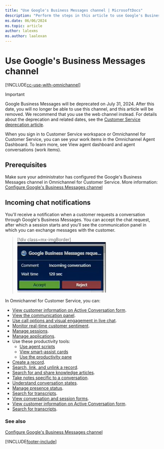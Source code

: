 ```yaml
---
title: "Use Google's Business Messages channel | MicrosoftDocs"
description: "Perform the steps in this article to use Google's Business Messages channel in Omnichannel for Customer Service."
ms.date: 06/06/2024
ms.topic: article
author: lalexms
ms.author: laalexan
---
```

# Use Google's Business Messages channel

[!INCLUDE[cc-use-with-omnichannel](../../includes/cc-use-with-omnichannel.md)]

> [!IMPORTANT]
> Google Business Messages will be deprecated on July 31, 2024. After this date, you will no longer be able to use this channel, and this article will be removed. We recommend that you use the web channel instead. For details about the deprecation and related dates, see the [Customer Service deprecation article](../implement/deprecations-customer-service.md#google-business-messages-channel-will-be-deprecated-and-remvoved-in-july-2024).

When you sign in to Customer Service workspace or Omnichannel for Customer Service, you can see your work items in the Omnichannel Agent Dashboard. To learn more, see View agent dashboard and agent conversations (work items).

## Prerequisites

Make sure your administrator has configured the Google's Business Messages channel in Omnichannel for Customer Service. More information: [Configure Google's Business Messages channel](../administer/configure-google-business-messages-channel.md)

## Incoming chat notifications

You'll receive a notification when a customer requests a conversation through Google's Business Messages. You can accept the chat request, after which a session starts and you'll see the communication panel in which you can exchange messages with the customer.

> [!div class=mx-imgBorder]
> ![Google Business Messages chat agent notification.](../media/incoming-chat-gbm.png "Google Business Messages chat agent notification")

In Omnichannel for Customer Service, you can:

- [View customer information on Active Conversation form](oc-customer-summary.md).
- [View the communication panel](oc-conversation-control.md).
- [Use call options and visual engagement in live chat](call-options-visual-engagement.md).
- [Monitor real-time customer sentiment](oc-monitor-real-time-customer-sentiment-sessions.md).
- [Manage sessions](oc-manage-sessions.md).
- [Manage applications](oc-manage-applications.md).
- Use these productivity tools:
  - [Use agent scripts](oc-agent-scripts.md)
  - [View smart-assist cards](oc-smart-assist.md)
  - [Use the productivity pane](../oc-productivity-pane.md)
- [Create a record](oc-create-record.md).
- [Search, link, and unlink a record](oc-search-link-unlink-record.md).
- [Search for and share knowledge articles](../oc-search-knowledge-articles.md).
- [Take notes specific to a conversation](oc-take-notes.md).
- [Understand conversation states](oc-conversation-state.md).
- [Manage presence status](oc-manage-presence-status.md).
- [Search for transcripts](oc-search-transcipts.md).
- [View conversation and session forms](oc-view-activity-types.md).
- [View customer information on Active Conversation form](oc-view-customer-summary-incoming-conversation-request.md).
- [Search for transcripts](oc-search-transcipts.md).

### See also

[Configure Google's Business Messages channel](../administer/configure-google-business-messages-channel.md)


[!INCLUDE[footer-include](../../includes/footer-banner.md)]
